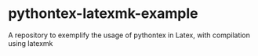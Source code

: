 # pythontex-latexmk-example
A repository to exemplify the usage of pythontex in Latex, with compilation using latexmk
